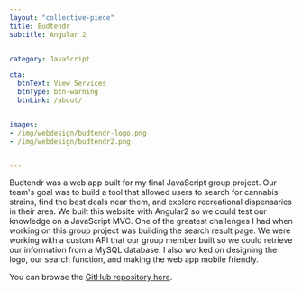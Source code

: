 ```yaml
---
layout: "collective-piece"
title: Budtendr
subtitle: Angular 2


category: JavaScript

cta:
  btnText: View Services
  btnType: btn-warning
  btnLink: /about/


images:
- /img/webdesign/budtendr-logo.png
- /img/webdesign/budtendr2.png


---
```


Budtendr was a web app built for my final JavaScript group project. Our team's goal was to build a tool that allowed users to search for cannabis strains, find the best deals near them, and explore recreational dispensaries in their area. We built this website with Angular2 so we could test our knowledge on a JavaScript MVC. One of the greatest challenges I had when working on this group project was building the search result page. We were working with a custom API that our group member built so we could retrieve our information from a MySQL database. I also worked on designing the logo, our search function, and making the web app mobile friendly.

You can browse the [GitHub repository here](https://github.com/Fallenstedt/Budtendr).
